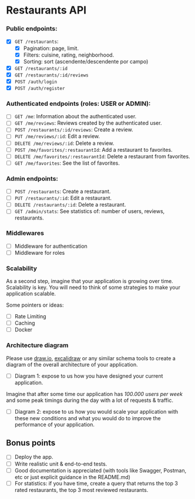 # Restaurants API

### Public endpoints:
- [x] `GET /restaurants`:
    - [x] Pagination: page, limit.
	- [x] Filters: cuisine, rating, neighborhood.
	- [x] Sorting: sort (ascendente/descendente por campo)
- [x] `GET /restaurants/:id`
- [x] `GET /restaurants/:id/reviews`
- [x] `POST /auth/login`
- [x] `POST /auth/register`

### Authenticated endpoints (roles: USER or ADMIN):
- [ ] `GET /me`: Information about the authenticated user.
- [ ] `GET /me/reviews`: Reviews created by the authenticated user.
- [ ] `POST /restaurants/:id/reviews`: Create a review.
- [ ] `PUT /me/reviews/:id`: Edit a review.
- [ ] `DELETE /me/reviews/:id`: Delete a review.
- [ ] `POST /me/favorites/:restaurantId`: Add a restaurant to favorites.
- [ ] `DELETE /me/favorites/:restaurantId`: Delete a restaurant from favorites.
- [ ] `GET /me/favorites`: See the list of favorites.

### Admin endpoints:
- [ ] `POST /restaurants`: Create a restaurant.
- [ ] `PUT /restaurants/:id`: Edit a restaurant.
- [ ] `DELETE /restaurants/:id`: Delete a restaurant.
- [ ] `GET /admin/stats`: See statistics of: number of users, reviews, restaurants.

### Middlewares    

- [ ] Middleware for authentication
- [ ] Middleware for roles

### Scalability

As a second step, imagine that your application is growing over time. Scalability is key.
You will need to think of some strategies to make your application scalable. 

Some pointers or ideas:

- [ ] Rate Limiting
- [ ] Caching
- [ ] Docker

### Architecture diagram

Please use [draw.io](https://draw.io), [excalidraw](https://excalidraw.com) or any similar schema tools to create a diagram of the overall architecture of your application.

- [ ] Diagram 1: expose to us how you have designed your current application.

Imagine that after some time our application has *100.000 users per week* and some peak timings during the day with a lot of requests & traffic. 

- [ ] Diagram 2: expose to us how you would scale your application with these new conditions and what you would do to improve the performance of your application.

## Bonus points

- [ ] Deploy the app.
- [ ] Write realistic unit & end-to-end tests.
- [ ] Good documentation is appreciated (with tools like Swagger, Postman, etc or just explicit guidance in the README.md)
- [ ] For statistics: if you have time, create a query that returns the top 3 rated restaurants, the top 3 most reviewed restaurants.